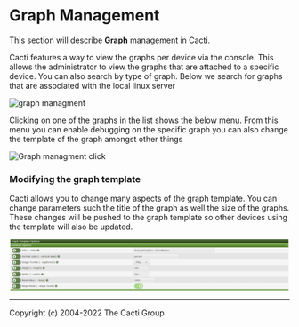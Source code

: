 # Graph Management

This section will describe **Graph** management in Cacti.

Cacti features a way to view the graphs per device via the console. This allows
the administrator to view the graphs that are attached to a specific device. You
can also search by type of graph. Below we search for graphs that are
associated with the local linux server

![graph managment](images/graph-managment.png)

Clicking on one of the graphs in the list shows the below menu. From this menu
you can enable debugging on the specific graph you can also change the template
of the graph amongst other things

![Graph managment click](images/graph-managment-graph.png)

### Modifying the graph template

Cacti allows you to change many aspects of the graph template.  You can
change parameters such the title of the graph as well the size of the graphs.
These changes will be pushed to the graph template so other devices using the
template will also be updated.

![Graph template options](images/graph-template-options.png)

---
<copy>Copyright (c) 2004-2022 The Cacti Group</copy>
